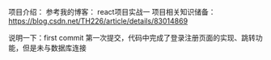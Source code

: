 项目介绍：
参考我的博客：
react项目实战一 项目相关知识储备：https://blog.csdn.net/TH226/article/details/83014869

说明一下：first commit 第一次提交，代码中完成了登录注册页面的实现、跳转功能，但是未与数据库连接
